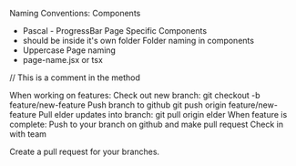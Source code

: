 Naming Conventions:
Components

- Pascal - ProgressBar
  Page Specific Components
- should be inside it's own folder
  Folder naming in components
- Uppercase
  Page naming
- page-name.jsx or tsx

// This is a comment in the method

When working on features:
Check out new branch:
git checkout -b feature/new-feature
Push branch to github
git push origin feature/new-feature
Pull elder updates into branch:
git pull origin elder
When feature is complete:
Push to your branch on github and make pull request
Check in with team

Create a pull request for your branches.
